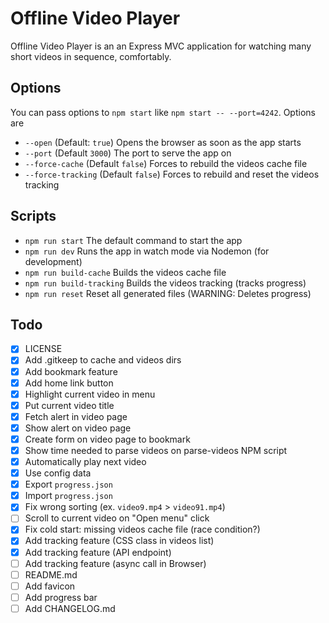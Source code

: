# Offline Video Player

Offline Video Player is an an Express MVC application for watching many short videos in sequence, comfortably.

## Options

You can pass options to `npm start` like `npm start -- --port=4242`. Options are

- `--open` (Default: `true`) Opens the browser as soon as the app starts
- `--port` (Default `3000`) The port to serve the app on
- `--force-cache` (Default `false`) Forces to rebuild the videos cache file
- `--force-tracking` (Default `false`) Forces to rebuild and reset the videos tracking

## Scripts

- `npm run start` The default command to start the app
- `npm run dev` Runs the app in watch mode via Nodemon (for development)
- `npm run build-cache` Builds the videos cache file
- `npm run build-tracking` Builds the videos tracking (tracks progress)
- `npm run reset` Reset all generated files (WARNING: Deletes progress)

## Todo
- [x] LICENSE
- [x] Add .gitkeep to cache and videos dirs
- [x] Add bookmark feature
- [x] Add home link button
- [x] Highlight current video in menu
- [x] Put current video title
- [x] Fetch alert in video page
- [x] Show alert on video page
- [x] Create form on video page to bookmark
- [x] Show time needed to parse videos on parse-videos NPM script
- [x] Automatically play next video
- [x] Use config data
- [x] Export `progress.json`
- [x] Import `progress.json`
- [x] Fix wrong sorting (ex. `video9.mp4` > `video91.mp4`)
- [ ] Scroll to current video on "Open menu" click
- [x] Fix cold start: missing videos cache file (race condition?)
- [x] Add tracking feature (CSS class in videos list)
- [x] Add tracking feature (API endpoint)
- [ ] Add tracking feature (async call in Browser)
- [ ] README.md
- [ ] Add favicon
- [ ] Add progress bar
- [ ] Add CHANGELOG.md
